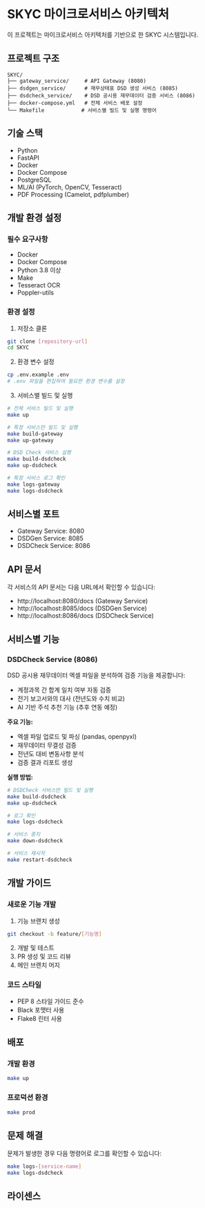 # SKYC 마이크로서비스 아키텍처

이 프로젝트는 마이크로서비스 아키텍처를 기반으로 한 SKYC 시스템입니다.

## 프로젝트 구조

```
SKYC/
├── gateway_service/     # API Gateway (8080)
├── dsdgen_service/      # 재무상태표 DSD 생성 서비스 (8085)
├── dsdcheck_service/    # DSD 공시용 재무데이터 검증 서비스 (8086)
├── docker-compose.yml   # 전체 서비스 배포 설정
└── Makefile            # 서비스별 빌드 및 실행 명령어
```

## 기술 스택

- Python
- FastAPI
- Docker
- Docker Compose
- PostgreSQL
- ML/AI (PyTorch, OpenCV, Tesseract)
- PDF Processing (Camelot, pdfplumber)

## 개발 환경 설정

### 필수 요구사항

- Docker
- Docker Compose
- Python 3.8 이상
- Make
- Tesseract OCR
- Poppler-utils

### 환경 설정

1. 저장소 클론
```bash
git clone [repository-url]
cd SKYC
```

2. 환경 변수 설정
```bash
cp .env.example .env
# .env 파일을 편집하여 필요한 환경 변수를 설정
```

3. 서비스별 빌드 및 실행
```bash
# 전체 서비스 빌드 및 실행
make up

# 특정 서비스만 빌드 및 실행
make build-gateway
make up-gateway

# DSD Check 서비스 실행
make build-dsdcheck
make up-dsdcheck

# 특정 서비스 로그 확인
make logs-gateway
make logs-dsdcheck
```

## 서비스별 포트

- Gateway Service: 8080
- DSDGen Service: 8085
- DSDCheck Service: 8086

## API 문서

각 서비스의 API 문서는 다음 URL에서 확인할 수 있습니다:
- http://localhost:8080/docs (Gateway Service)
- http://localhost:8085/docs (DSDGen Service)
- http://localhost:8086/docs (DSDCheck Service)

## 서비스별 기능

### DSDCheck Service (8086)
DSD 공시용 재무데이터 엑셀 파일을 분석하여 검증 기능을 제공합니다:
- 계정과목 간 합계 일치 여부 자동 검증
- 전기 보고서와의 대사 (전년도와 수치 비교)
- AI 기반 주석 추천 기능 (추후 연동 예정)

**주요 기능:**
- 엑셀 파일 업로드 및 파싱 (pandas, openpyxl)
- 재무데이터 무결성 검증
- 전년도 대비 변동사항 분석
- 검증 결과 리포트 생성

**실행 방법:**
```bash
# DSDCheck 서비스만 빌드 및 실행
make build-dsdcheck
make up-dsdcheck

# 로그 확인
make logs-dsdcheck

# 서비스 중지
make down-dsdcheck

# 서비스 재시작
make restart-dsdcheck
```

## 개발 가이드

### 새로운 기능 개발

1. 기능 브랜치 생성
```bash
git checkout -b feature/[기능명]
```

2. 개발 및 테스트
3. PR 생성 및 코드 리뷰
4. 메인 브랜치 머지

### 코드 스타일

- PEP 8 스타일 가이드 준수
- Black 포맷터 사용
- Flake8 린터 사용

## 배포

### 개발 환경

```bash
make up
```

### 프로덕션 환경

```bash
make prod
```

## 문제 해결

문제가 발생한 경우 다음 명령어로 로그를 확인할 수 있습니다:

```bash
make logs-[service-name]
make logs-dsdcheck
```

## 라이센스 